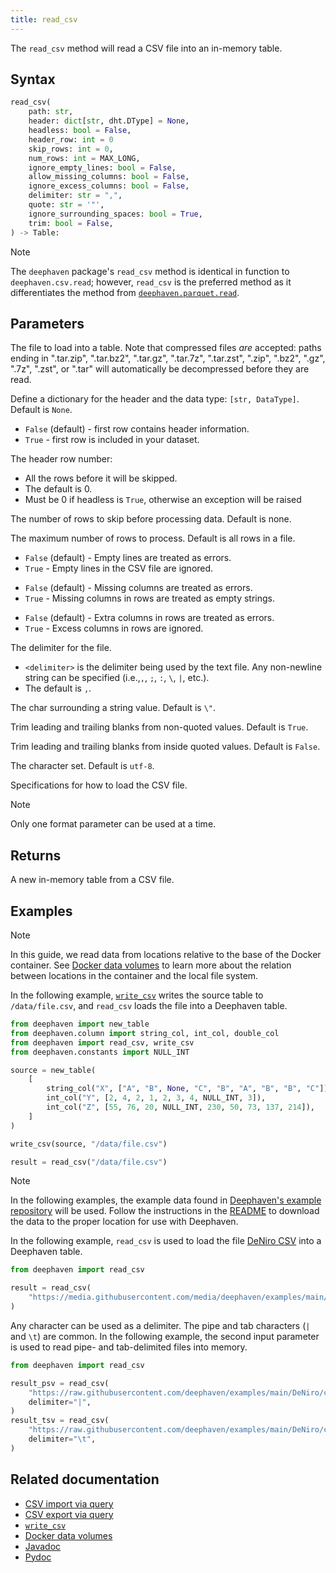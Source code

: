 ```yaml
---
title: read_csv
---
```


The `read_csv` method will read a CSV file into an in-memory table.

## Syntax

```python syntax
read_csv(
    path: str,
    header: dict[str, dht.DType] = None,
    headless: bool = False,
    header_row: int = 0
    skip_rows: int = 0,
    num_rows: int = MAX_LONG,
    ignore_empty_lines: bool = False,
    allow_missing_columns: bool = False,
    ignore_excess_columns: bool = False,
    delimiter: str = ",",
    quote: str = '"',
    ignore_surrounding_spaces: bool = True,
    trim: bool = False,
) -> Table:
```

> [!NOTE]
> The `deephaven` package's `read_csv` method is identical in function to `deephaven.csv.read`; however, `read_csv` is the preferred method as it differentiates the method from [`deephaven.parquet.read`](../Parquet/readTable.md).

## Parameters

<ParamTable>
<Param name="path" type="str">

The file to load into a table. Note that compressed files _are_ accepted: paths ending in ".tar.zip", ".tar.bz2", ".tar.gz", ".tar.7z", ".tar.zst", ".zip", ".bz2", ".gz", ".7z", ".zst", or ".tar" will automatically be decompressed before they are read.

</Param>
<Param name="header" type="dict" optional>

Define a dictionary for the header and the data type: `[str, DataType]`. Default is `None`.

</Param>
<Param name="headless" type="bool" optional>

- `False` (default) - first row contains header information.
- `True` - first row is included in your dataset.

</Param>
<Param name="header_row" type="int" optional>

The header row number:

- All the rows before it will be skipped.
- The default is 0.
- Must be 0 if headless is `True`, otherwise an exception will be raised

</Param>
<Param name="skip_rows" type="int" optional>

The number of rows to skip before processing data. Default is none.

</Param>
<Param name="num_rows" type="int" optional>

The maximum number of rows to process. Default is all rows in a file.

</Param>
<Param name="ignore_empty_lines" type="bool" optional>

- `False` (default) - Empty lines are treated as errors.
- `True` - Empty lines in the CSV file are ignored.

</Param>
<Param name="allow_missing_columns" type="bool" optional>

- `False` (default) - Missing columns are treated as errors.
- `True` - Missing columns in rows are treated as empty strings.

</Param>
<Param name="ignore_excess_columns" type="bool" optional>

- `False` (default) - Extra columns in rows are treated as errors.
- `True` - Excess columns in rows are ignored.

</Param>
<Param name="delimiter" type="char" optional>

The delimiter for the file.

- `<delimiter>` is the delimiter being used by the text file. Any non-newline string can be specified (i.e.,`,`, `;`, `:`, `\`, `|`, etc.).
- The default is `,`.

</Param>
<Param name="quote" type="char" optional>

The char surrounding a string value. Default is `\"`.

</Param>
<Param name="ignore_surrounding_spaces" type="bool" optional>

Trim leading and trailing blanks from non-quoted values. Default is `True`.

</Param>
<Param name="trim" type="bool" optional>

Trim leading and trailing blanks from inside quoted values. Default is `False`.

</Param>
<Param name="charset" type="str" optional>

The character set. Default is `utf-8`.

</Param>
<Param name="csvSpecs" type="CsvSpecs" optional>

Specifications for how to load the CSV file.

</Param>
</ParamTable>

> [!NOTE]
> Only one format parameter can be used at a time.

## Returns

A new in-memory table from a CSV file.

## Examples

> [!NOTE]
> In this guide, we read data from locations relative to the base of the Docker container. See [Docker data volumes](../../../conceptual/docker-data-volumes.md) to learn more about the relation between locations in the container and the local file system.

In the following example, [`write_csv`](./writeCsv.md) writes the source table to `/data/file.csv`, and `read_csv` loads the file into a Deephaven table.

```python order=source,result
from deephaven import new_table
from deephaven.column import string_col, int_col, double_col
from deephaven import read_csv, write_csv
from deephaven.constants import NULL_INT

source = new_table(
    [
        string_col("X", ["A", "B", None, "C", "B", "A", "B", "B", "C"]),
        int_col("Y", [2, 4, 2, 1, 2, 3, 4, NULL_INT, 3]),
        int_col("Z", [55, 76, 20, NULL_INT, 230, 50, 73, 137, 214]),
    ]
)

write_csv(source, "/data/file.csv")

result = read_csv("/data/file.csv")
```

> [!NOTE]
> In the following examples, the example data found in [Deephaven's example repository](https://github.com/deephaven/examples) will be used. Follow the instructions in the [README](https://github.com/deephaven/examples/blob/main/README.md) to download the data to the proper location for use with Deephaven.

In the following example, `read_csv` is used to load the file [DeNiro CSV](https://media.githubusercontent.com/media/deephaven/examples/main/DeNiro/csv/deniro.csv) into a Deephaven table.

```python
from deephaven import read_csv

result = read_csv(
    "https://media.githubusercontent.com/media/deephaven/examples/main/DeNiro/csv/deniro.csv"
)
```

Any character can be used as a delimiter. The pipe and tab characters (`|` and `\t`) are common. In the following example, the second input parameter is used to read pipe- and tab-delimited files into memory.

```python order=result_psv,result_tsv
from deephaven import read_csv

result_psv = read_csv(
    "https://raw.githubusercontent.com/deephaven/examples/main/DeNiro/csv/deniro.psv",
    delimiter="|",
)
result_tsv = read_csv(
    "https://raw.githubusercontent.com/deephaven/examples/main/DeNiro/csv/deniro.tsv",
    delimiter="\t",
)
```

## Related documentation

- [CSV import via query](../../../how-to-guides/data-import-export/csv-import.md)
- [CSV export via query](../../../how-to-guides/data-import-export/csv-export.md)
- [`write_csv`](./writeCsv.md)
- [Docker data volumes](../../../conceptual/docker-data-volumes.md)
- [Javadoc](https://deephaven.io/core/javadoc/io/deephaven/csv/CsvTools.html#readCsv(java.nio.file.Path))
- [Pydoc](/core/pydoc/code/deephaven.html#deephaven.read_csv)

